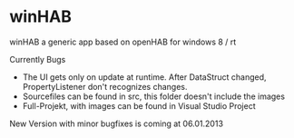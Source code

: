 winHAB
======

winHAB a generic app based on openHAB for windows 8 / rt


Currently Bugs
  - The UI gets only on update at runtime. After DataStruct changed, PropertyListener don't recognizes changes.
  - Sourcefiles can be found in src, this folder doesn't include the images
  - Full-Projekt, with images can be found in Visual Studio Project


New Version with minor bugfixes is coming at 06.01.2013
